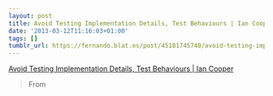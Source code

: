 ```yaml
---
layout: post
title: Avoid Testing Implementation Details, Test Behaviours | Ian Cooper
date: '2013-03-12T11:16:03+01:00'
tags: []
tumblr_url: https://fernando.blat.es/post/45181745740/avoid-testing-implementation-details-test
---
```

[Avoid Testing Implementation Details, Test Behaviours | Ian Cooper](http://codebetter.com/iancooper/2011/10/06/avoid-testing-implementation-details-test-behaviours/)  

> From

